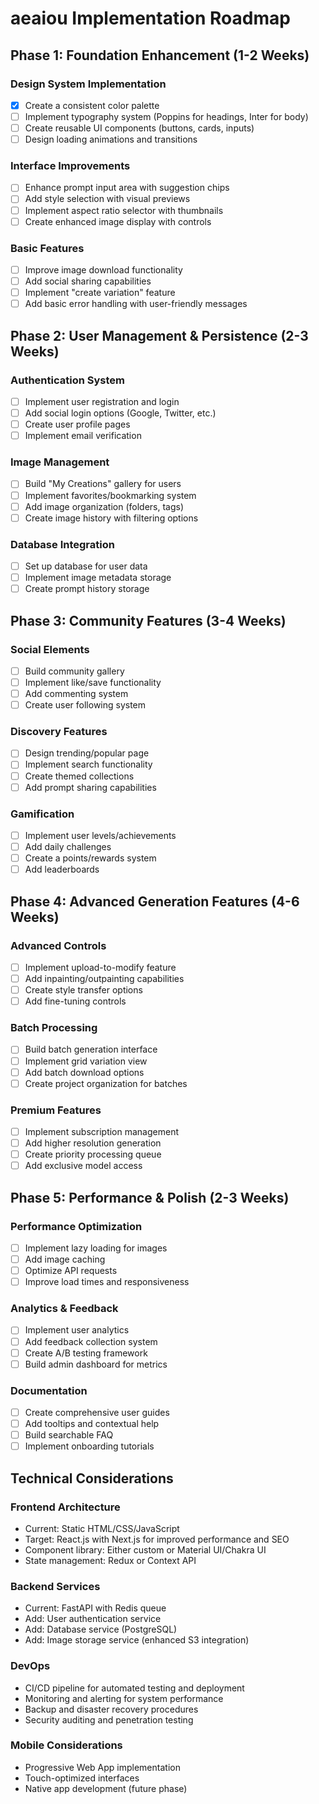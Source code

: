 # aeaiou Implementation Roadmap

## Phase 1: Foundation Enhancement (1-2 Weeks)

### Design System Implementation
- [x] Create a consistent color palette
- [ ] Implement typography system (Poppins for headings, Inter for body)
- [ ] Create reusable UI components (buttons, cards, inputs)
- [ ] Design loading animations and transitions

### Interface Improvements
- [ ] Enhance prompt input area with suggestion chips
- [ ] Add style selection with visual previews
- [ ] Implement aspect ratio selector with thumbnails
- [ ] Create enhanced image display with controls

### Basic Features
- [ ] Improve image download functionality
- [ ] Add social sharing capabilities
- [ ] Implement "create variation" feature
- [ ] Add basic error handling with user-friendly messages

## Phase 2: User Management & Persistence (2-3 Weeks)

### Authentication System
- [ ] Implement user registration and login
- [ ] Add social login options (Google, Twitter, etc.)
- [ ] Create user profile pages
- [ ] Implement email verification

### Image Management
- [ ] Build "My Creations" gallery for users
- [ ] Implement favorites/bookmarking system
- [ ] Add image organization (folders, tags)
- [ ] Create image history with filtering options

### Database Integration
- [ ] Set up database for user data
- [ ] Implement image metadata storage
- [ ] Create prompt history storage

## Phase 3: Community Features (3-4 Weeks)

### Social Elements
- [ ] Build community gallery
- [ ] Implement like/save functionality
- [ ] Add commenting system
- [ ] Create user following system

### Discovery Features
- [ ] Design trending/popular page
- [ ] Implement search functionality
- [ ] Create themed collections
- [ ] Add prompt sharing capabilities

### Gamification
- [ ] Implement user levels/achievements
- [ ] Add daily challenges
- [ ] Create a points/rewards system
- [ ] Add leaderboards

## Phase 4: Advanced Generation Features (4-6 Weeks)

### Advanced Controls
- [ ] Implement upload-to-modify feature
- [ ] Add inpainting/outpainting capabilities
- [ ] Create style transfer options
- [ ] Add fine-tuning controls

### Batch Processing
- [ ] Build batch generation interface
- [ ] Implement grid variation view
- [ ] Add batch download options
- [ ] Create project organization for batches

### Premium Features
- [ ] Implement subscription management
- [ ] Add higher resolution generation
- [ ] Create priority processing queue
- [ ] Add exclusive model access

## Phase 5: Performance & Polish (2-3 Weeks)

### Performance Optimization
- [ ] Implement lazy loading for images
- [ ] Add image caching
- [ ] Optimize API requests
- [ ] Improve load times and responsiveness

### Analytics & Feedback
- [ ] Implement user analytics
- [ ] Add feedback collection system
- [ ] Create A/B testing framework
- [ ] Build admin dashboard for metrics

### Documentation
- [ ] Create comprehensive user guides
- [ ] Add tooltips and contextual help
- [ ] Build searchable FAQ
- [ ] Implement onboarding tutorials

## Technical Considerations

### Frontend Architecture
- Current: Static HTML/CSS/JavaScript
- Target: React.js with Next.js for improved performance and SEO
- Component library: Either custom or Material UI/Chakra UI
- State management: Redux or Context API

### Backend Services
- Current: FastAPI with Redis queue
- Add: User authentication service
- Add: Database service (PostgreSQL)
- Add: Image storage service (enhanced S3 integration)

### DevOps
- CI/CD pipeline for automated testing and deployment
- Monitoring and alerting for system performance
- Backup and disaster recovery procedures
- Security auditing and penetration testing

### Mobile Considerations
- Progressive Web App implementation
- Touch-optimized interfaces
- Native app development (future phase)
